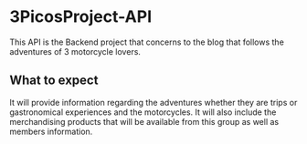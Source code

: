# 3PicosProject-API

This API is the Backend project that concerns to the blog that follows the adventures of 3 motorcycle lovers. 


## What to expect

It will provide information regarding the adventures whether they are trips or gastronomical experiences and the motorcycles. It will also include the merchandising products that will be available from this group as well as members information.
